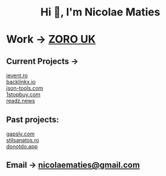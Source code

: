 <h1 align="center">Hi 👋, I'm Nicolae Maties</h1>

# Work → [ZORO UK](https://www.zoro.co.uk)
## Current Projects → <br/>
[ievent.ro](https://www.ievent.ro) <br/>
[backlinkx.io](https://www.backlinkx.io) <br/>
[json-tools.com](https://www.json-tools.com) <br/>
[1stopbuy.com](https://www.1stopbuy.com)  <br />
[readz.news](https://www.readz.news)  <br />


## Past projects:
[gapsly.com](https://web.archive.org/web/20250126191531/https://www.gapsly.com/) <br/>
[stilsanatos.ro](https://web.archive.org/web/20241230163944/https://www.stilsanatos.ro/) <br/>
[donotdo.app](https://web.archive.org/web/20221119113500/https://www.donotdo.app/) <br/>

## Email → **nicolaematies@gmail.com**
